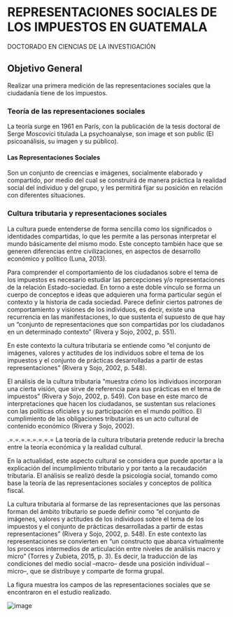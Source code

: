 # REPRESENTACIONES SOCIALES DE LOS IMPUESTOS EN GUATEMALA
DOCTORADO EN CIENCIAS DE LA INVESTIGACIÓN

## Objetivo General
Realizar una primera medición de las representaciones sociales que la ciudadanía tiene de los impuestos.

### Teoría de las representaciones sociales
La teoría surge en 1961 en París, con la publicación de la tesis doctoral de Serge Moscovici titulada La psychoanalyse, son image et son public (El psicoanálisis, su imagen y su público). 

#### Las Representaciones Sociales
Son un conjunto de creencias e imágenes, socialmente elaborado y compartido, por medio del cual se construirá de manera práctica la realidad social del individuo y del grupo, y les permitirá fijar su posición en relación con diferentes situaciones.

### Cultura tributaria y representaciones sociales
La cultura puede entenderse de forma sencilla como los significados o identidades compartidas, lo que les permite a las personas interpretar el mundo básicamente del mismo modo. Este concepto también hace que se generen diferencias entre civilizaciones, en aspectos de desarrollo económico y político (Luna, 2013).

Para comprender el comportamiento de los ciudadanos sobre el tema de los impuestos es necesario estudiar las percepciones y/o representaciones de la relación Estado-sociedad. En torno a este doble vínculo se forma un cuerpo de conceptos e ideas que adquieren una forma particular según el contexto y la historia de cada sociedad. Parece definir ciertos patrones de comportamiento y visiones de los individuos, es decir, existe una recurrencia en las manifestaciones, lo que sustenta el supuesto de que hay un “conjunto de representaciones que son compartidas por los ciudadanos en un determinado contexto” (Rivera y Sojo, 2002, p. 551).

En este contexto la cultura tributaria se entiende como “el conjunto de imágenes, valores y actitudes de los individuos sobre el tema de los impuestos y el conjunto de prácticas desarrolladas a partir de estas representaciones” (Rivera y Sojo, 2002, p. 548).

El análisis de la cultura tributaria “muestra cómo los individuos incorporan una cierta visión, que sirve de referencia para sus prácticas en el tema de impuestos” (Rivera y Sojo, 2002, p. 549). Con base en este marco de interpretaciones que hacen los ciudadanos, se sustentan sus relaciones con las políticas oficiales y su participación en el mundo político. El cumplimiento de las obligaciones tributarias es un acto cultural de contenido económico (Rivera y Sojo, 2002).


.=.=.=.=.=.=.=.=
La teoría de la cultura tributaria pretende reducir la brecha entre la teoría económica y la realidad cultural.

En la actualidad, este aspecto cultural se considera que puede aportar a la explicación del incumplimiento tributario y por tanto a la recaudación tributaria. El análisis se realizó desde la psicología social, tomando como base la teoría de las representaciones sociales y conceptos de política fiscal. 

La cultura tributaria al formarse de las representaciones que las personas forman del ámbito tributario se puede definir como “el conjunto de imágenes, valores y actitudes de los individuos sobre el tema de los impuestos y el conjunto de prácticas desarrolladas a partir de estas representaciones” (Rivera y Sojo, 2002, p. 548). En este contexto las representaciones se convierten en “un constructo que abarca virtualmente los procesos intermedios de articulación entre niveles de análisis macro y micro” (Torres y Zubieta, 2015, p. 3). Es decir, la traducción de las condiciones del medio social –macro– desde una posición individual –micro–, que se distribuye y comparte de forma grupal.

La figura muestra los campos de las representaciones sociales que se encontraron en el estudio realizado.

![image](https://user-images.githubusercontent.com/82233779/212377340-e4cdf924-0650-4bcc-a06b-59ceee828b6b.png)
